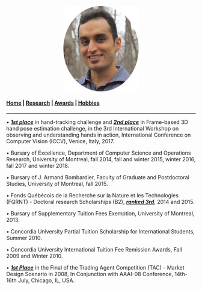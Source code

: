 <p align="center">
  <img src="Images/profile.jpg" width="200"/>
</p>

#### [Home](index.md) | [Research](research.md) | [Awards](awards.md) | [Hobbies](hobbies.md)

-----------------------------

• <b><u><i>1st place</i></u></b> in hand-tracking challenge and  <b><u><i>2nd place</i></u></b> in Frame-based 3D hand pose estimation challenge, in the 3rd International Workshop on observing and understanding hands in action, International Conference on Computer Vision (ICCV), Venice, Italy, 2017.

• Bursary of Excellence, Department of Computer Science and Operations Research, University of Montreal, fall 2014, fall and winter 2015, winter 2016, fall 2017 and winter 2018.

• Bursary of J. Armand Bombardier, Faculty of Graduate and Postdoctoral Studies, University of Montreal, fall 2015.

• Fonds Québécois de la Recherche sur la Nature et les Technologies (FQRNT) - Doctoral research Scholarships (B2), <b><u><i>ranked 3rd</i></u></b>, 2014 and 2015.

• Bursary of Supplementary Tuition Fees Exemption, University of Montreal, 2013.

• Concordia University Partial Tuition Scholarship for International Students, Summer 2010.

• Concordia University International Tuition Fee Remission Awards, Fall 2009 and Winter 2010.

• <b><u><i>1st Place</i></u></b> in the Final of the Trading Agent Competition (TAC) - Market Design Scenario in 2008, In Conjunction with AAAI-08 Conference, 14th-16th July, Chicago, IL, USA.
